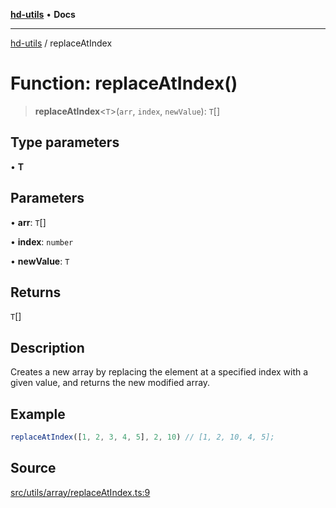[**hd-utils**](../README.md) • **Docs**

***

[hd-utils](../globals.md) / replaceAtIndex

# Function: replaceAtIndex()

> **replaceAtIndex**\<`T`\>(`arr`, `index`, `newValue`): `T`[]

## Type parameters

• **T**

## Parameters

• **arr**: `T`[]

• **index**: `number`

• **newValue**: `T`

## Returns

`T`[]

## Description

Creates a new array by replacing the element at a specified index with a given value, and returns the new modified array.

## Example

```ts
replaceAtIndex([1, 2, 3, 4, 5], 2, 10) // [1, 2, 10, 4, 5];
```

## Source

[src/utils/array/replaceAtIndex.ts:9](https://github.com/AhmadHddad/h-utils/blob/f7bb9ae71f981ffef49079271b9540862594b7e6/src/utils/array/replaceAtIndex.ts#L9)
